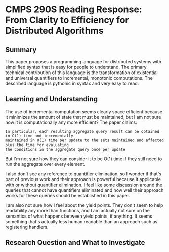 # CMPS 290S Reading Response: From Clarity to Efficiency for Distributed Algorithms

## Summary
This paper proposes a programming language for distributed systems with simplified syntax that is easy for people to understand. The primary technical contribution of this language is the transformation of existential and universal quantifiers to incremental, monotonic computations. The described language is pythonic in syntax and very easy to read.

## Learning and Understanding
The use of incremental computation seems clearly space efficient because it minimizes the amount of state that must be maintained, but I am not sure how it is computationally any more efficient? The paper claims:

    In particular, each resulting aggregate query result can be obtained in O(1) time and incrementally
    maintained in O(1) time per update to the sets maintained and affected plus the time for evaluating
    the conditions in the aggregate query once per update
  
But I'm not sure how they can consider it to be O(1) time if they still need to run the aggregate over every element.

I also don't see any reference to quantifier elimination, so I wonder if that's part of previous work and their approach is powerful because it applicable with or without quantifier elimination. I feel like some discussion around the queries that cannot have quantifiers eliminated and how well their approach works for these queries should be established in this paper.

I am also not sure how I feel about the yield points. They don't seem to help readability any more than functions, and I am actually not sure on the semantics of what happens between yield points, if anything. It seems something that's actually less human readable than an approach such as registering handlers.

## Research Question and What to Investigate

